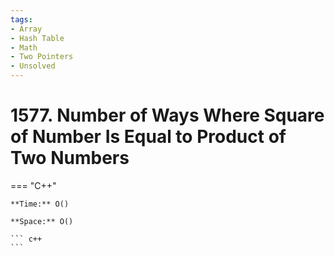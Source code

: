 ```yaml
---
tags:
- Array
- Hash Table
- Math
- Two Pointers
- Unsolved
---
```



# 1577. Number of Ways Where Square of Number Is Equal to Product of Two Numbers

=== "C++"

    **Time:** O()

    **Space:** O()

    ``` c++
    ```